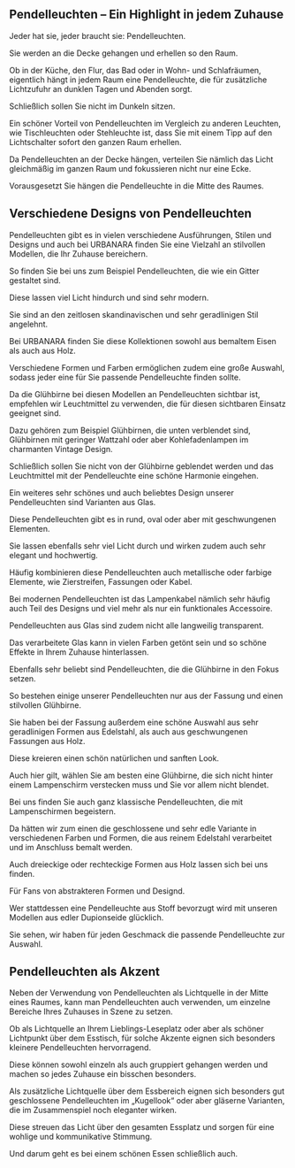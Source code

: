 Pendelleuchten – Ein Highlight in jedem Zuhause
-----------------------------------------------

Jeder hat sie, jeder braucht sie: Pendelleuchten.

Sie werden an die Decke gehangen und erhellen so den Raum.

Ob in der Küche, den Flur, das Bad oder in Wohn- und Schlafräumen, eigentlich hängt in jedem Raum eine Pendelleuchte, die für zusätzliche Lichtzufuhr an dunklen Tagen und Abenden sorgt.

Schließlich sollen Sie nicht im Dunkeln sitzen.

Ein schöner Vorteil von Pendelleuchten im Vergleich zu anderen Leuchten, wie Tischleuchten oder Stehleuchte ist, dass Sie mit einem Tipp auf den Lichtschalter sofort den ganzen Raum erhellen.

Da Pendelleuchten an der Decke hängen, verteilen Sie nämlich das Licht gleichmäßig im ganzen Raum und fokussieren nicht nur eine Ecke.

Vorausgesetzt Sie hängen die Pendelleuchte in die Mitte des Raumes.

Verschiedene Designs von Pendelleuchten
---------------------------------------

Pendelleuchten gibt es in vielen verschiedene Ausführungen, Stilen und Designs und auch bei URBANARA finden Sie eine Vielzahl an stilvollen Modellen, die Ihr Zuhause bereichern.

So finden Sie bei uns zum Beispiel Pendelleuchten, die wie ein Gitter gestaltet sind.

Diese lassen viel Licht hindurch und sind sehr modern.

Sie sind an den zeitlosen skandinavischen und sehr geradlinigen Stil angelehnt.

Bei URBANARA finden Sie diese Kollektionen sowohl aus bemaltem Eisen als auch aus Holz.

Verschiedene Formen und Farben ermöglichen zudem eine große Auswahl, sodass jeder eine für Sie passende Pendelleuchte finden sollte.

Da die Glühbirne bei diesen Modellen an Pendelleuchten sichtbar ist, empfehlen wir Leuchtmittel zu verwenden, die für diesen sichtbaren Einsatz geeignet sind.

Dazu gehören zum Beispiel Glühbirnen, die unten verblendet sind, Glühbirnen mit geringer Wattzahl oder aber Kohlefadenlampen im charmanten Vintage Design.

Schließlich sollen Sie nicht von der Glühbirne geblendet werden und das Leuchtmittel mit der Pendelleuchte eine schöne Harmonie eingehen.

Ein weiteres sehr schönes und auch beliebtes Design unserer Pendelleuchten sind Varianten aus Glas.

Diese Pendelleuchten gibt es in rund, oval oder aber mit geschwungenen Elementen.

Sie lassen ebenfalls sehr viel Licht durch und wirken zudem auch sehr elegant und hochwertig.

Häufig kombinieren diese Pendelleuchten auch metallische oder farbige Elemente, wie Zierstreifen, Fassungen oder Kabel.

Bei modernen Pendelleuchten ist das Lampenkabel nämlich sehr häufig auch Teil des Designs und viel mehr als nur ein funktionales Accessoire.

Pendelleuchten aus Glas sind zudem nicht alle langweilig transparent.

Das verarbeitete Glas kann in vielen Farben getönt sein und so schöne Effekte in Ihrem Zuhause hinterlassen.

Ebenfalls sehr beliebt sind Pendelleuchten, die die Glühbirne in den Fokus setzen.

So bestehen einige unserer Pendelleuchten nur aus der Fassung und einen stilvollen Glühbirne.

Sie haben bei der Fassung außerdem eine schöne Auswahl aus sehr geradlinigen Formen aus Edelstahl, als auch aus geschwungenen Fassungen aus Holz.

Diese kreieren einen schön natürlichen und sanften Look.

Auch hier gilt, wählen Sie am besten eine Glühbirne, die sich nicht hinter einem Lampenschirm verstecken muss und Sie vor allem nicht blendet.

Bei uns finden Sie auch ganz klassische Pendelleuchten, die mit Lampenschirmen begeistern.

Da hätten wir zum einen die geschlossene und sehr edle Variante in verschiedenen Farben und Formen, die aus reinem Edelstahl verarbeitet und im Anschluss bemalt werden.

Auch dreieckige oder rechteckige Formen aus Holz lassen sich bei uns finden.

Für Fans von abstrakteren Formen und Designd.

Wer stattdessen eine Pendelleuchte aus Stoff bevorzugt wird mit unseren Modellen aus edler Dupionseide glücklich.

Sie sehen, wir haben für jeden Geschmack die passende Pendelleuchte zur Auswahl.

Pendelleuchten als Akzent
-------------------------

Neben der Verwendung von Pendelleuchten als Lichtquelle in der Mitte eines Raumes, kann man Pendelleuchten auch verwenden, um einzelne Bereiche Ihres Zuhauses in Szene zu setzen.

Ob als Lichtquelle an Ihrem Lieblings-Leseplatz oder aber als schöner Lichtpunkt über dem Esstisch, für solche Akzente eignen sich besonders kleinere Pendelleuchten hervorragend.

Diese können sowohl einzeln als auch gruppiert gehangen werden und machen so jedes Zuhause ein bisschen besonders.

Als zusätzliche Lichtquelle über dem Essbereich eignen sich besonders gut geschlossene Pendelleuchten im „Kugellook“ oder aber gläserne Varianten, die im Zusammenspiel noch eleganter wirken.

Diese streuen das Licht über den gesamten Essplatz und sorgen für eine wohlige und kommunikative Stimmung.

Und darum geht es bei einem schönen Essen schließlich auch.


